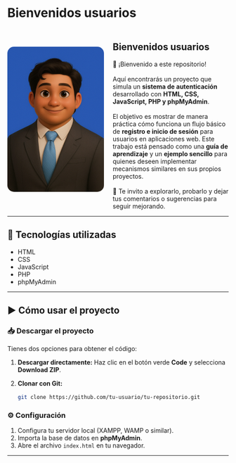 # Bienvenidos usuarios
<div style="display: flex; align-items: center; gap: 20px;"> <img src="/imagen_presentacion.png" alt="Presentación" width="220" style="border-radius:15px;"> <div> <h2>Bienvenidos usuarios</h2> 👋 ¡Bienvenido a este repositorio! <br><br> Aquí encontrarás un proyecto que simula un <b>sistema de autenticación</b> desarrollado con <b>HTML, CSS, JavaScript, PHP y phpMyAdmin</b>. <br><br> El objetivo es mostrar de manera práctica cómo funciona un flujo básico de <b>registro e inicio de sesión</b> para usuarios en aplicaciones web. Este trabajo está pensado como una <b>guía de aprendizaje</b> y un <b>ejemplo sencillo</b> para quienes deseen implementar mecanismos similares en sus propios proyectos. <br><br> 🚀 Te invito a explorarlo, probarlo y dejar tus comentarios o sugerencias para seguir mejorando. </div> </div>

---

## 📂 Tecnologías utilizadas

* HTML
* CSS
* JavaScript
* PHP
* phpMyAdmin

---

## ▶️ Cómo usar el proyecto

### 📥 Descargar el proyecto

Tienes dos opciones para obtener el código:

1. **Descargar directamente:**
   Haz clic en el botón verde **Code** y selecciona **Download ZIP**.

2. **Clonar con Git:**

   ```bash
   git clone https://github.com/tu-usuario/tu-repositorio.git
   ```

### ⚙️ Configuración

1. Configura tu servidor local (XAMPP, WAMP o similar).
2. Importa la base de datos en **phpMyAdmin**.
3. Abre el archivo `index.html` en tu navegador.

---
